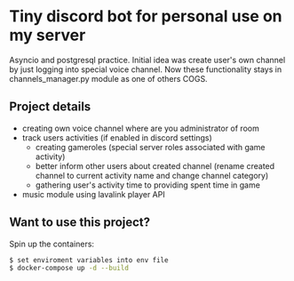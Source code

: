 # Tiny discord bot for personal use on my server

Asyncio and postgresql practice.
Initial idea was create user's own channel by just logging into special voice channel. 
Now these functionality stays in channels_manager.py module as one of others COGS.

## Project details

- creating own voice channel where are you administrator of room
- track users activities (if enabled in discord settings)
  - creating gameroles (special server roles associated with game activity)
  - better inform other users about created channel (rename created channel to current activity name and change channel category)
  - gathering user's activity time to providing spent time in game
- music module using lavalink player API
## Want to use this project?

Spin up the containers:

```sh
$ set enviroment variables into env file
$ docker-compose up -d --build
```

